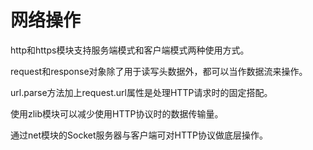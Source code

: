 # 网络操作

http和https模块支持服务端模式和客户端模式两种使用方式。

request和response对象除了用于读写头数据外，都可以当作数据流来操作。

url.parse方法加上request.url属性是处理HTTP请求时的固定搭配。

使用zlib模块可以减少使用HTTP协议时的数据传输量。

通过net模块的Socket服务器与客户端可对HTTP协议做底层操作。
